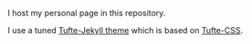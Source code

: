 I host my personal page in this repository.

I use a tuned [Tufte-Jekyll theme](https://github.com/clayh53/tufte-jekyll) which is
based on [Tufte-CSS](https://github.com/edwardtufte/tufte-css).
